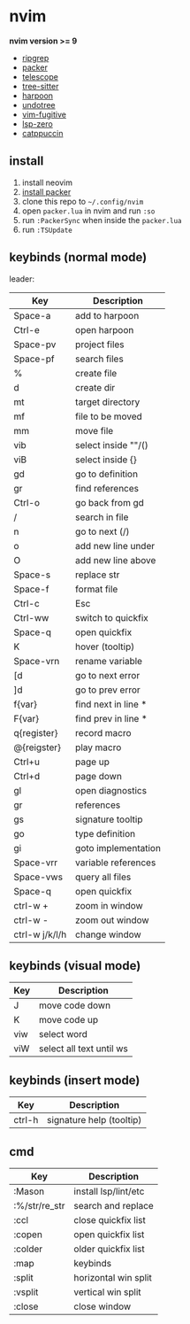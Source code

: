 # nvim

**nvim version >= 9**

* [ripgrep](https://github.com/BurntSushi/ripgrep)
* [packer](https://github.com/wbthomason/packer.nvim)
* [telescope](https://github.com/nvim-telescope/telescope.nvim)
* [tree-sitter](https://github.com/tree-sitter/tree-sitter)
* [harpoon](https://github.com/ThePrimeagen/harpoon)
* [undotree](https://github.com/mbbill/undotree)
* [vim-fugitive](https://github.com/tpope/vim-fugitive)
* [lsp-zero](https://github.com/VonHeikemen/lsp-zero.nvim)
* [catppuccin](https://github.com/catppuccin/nvim)


## install

1. install neovim
2. [install packer](https://github.com/wbthomason/packer.nvim?tab=readme-ov-file#quickstart)
3. clone this repo to `~/.config/nvim`
4. open `packer.lua` in nvim and run `:so` 
5. run `:PackerSync` when inside the `packer.lua`
6. run `:TSUpdate` 


## keybinds (normal mode)
leader: <space>

| Key           | Description         |
| ------------- | ------------------- |
| Space-a       | add to harpoon      |
| Ctrl-e        | open harpoon        |
| Space-pv      | project files       |
| Space-pf      | search files        |
| %             | create file         |
| d             | create dir          |
| mt            | target directory    |
| mf            | file to be moved    |
| mm            | move file           |
| vib           | select inside ""/() |
| viB           | select inside {}    |
| gd            | go to definition    |
| gr            | find references     |
| Ctrl-o        | go back from gd     |
| /             | search in file      |
| n             | go to next (/)      |
| o             | add new line under  |
| O             | add new line above  |
| Space-s       | replace str         |
| Space-f       | format file         |
| Ctrl-c        | Esc                 |
| Ctrl-ww       | switch to quickfix  |
| Space-q       | open quickfix       |
| K             | hover (tooltip)     |
| Space-vrn     | rename variable     |
| [d            | go to next error    |
| ]d            | go to prev error    |
| f{var}        | find next in line * |
| F{var}        | find prev in line * |
| q{register}   | record macro        | 
| @{reigster}   | play macro          | 
| Ctrl+u        | page up             |
| Ctrl+d        | page down           |
| gl            | open diagnostics    |
| gr            | references          |
| gs            | signature tooltip   |
| go            | type definition     |
| gi            | goto implementation |
| Space-vrr     | variable references |
| Space-vws     | query all files     |
| Space-q       | open quickfix       |
| ctrl-w +      | zoom in window      |
| ctrl-w -      | zoom out window     |
| ctrl-w j/k/l/h| change window       |

## keybinds (visual mode)
| Key           | Description               |
| ------------- | ------------------------- |
| J             | move code down            |
| K             | move code up              |
| viw           | select word               |
| viW           | select all text until ws  |

## keybinds (insert mode)
| Key           | Description              |
| ------------- | ------------------------ |
| ctrl-h        | signature help (tooltip) |

## cmd
| Key           | Description         |
| ------------- | ------------------- |
| :Mason        | install lsp/lint/etc|
| :%/str/re_str | search and replace  |
| :ccl          | close quickfix list |
| :copen        | open quickfix list  |
| :colder       | older quickfix list |
| :map          | keybinds            |
| :split        | horizontal win split|
| :vsplit       | vertical win split  |
| :close        | close window        |

